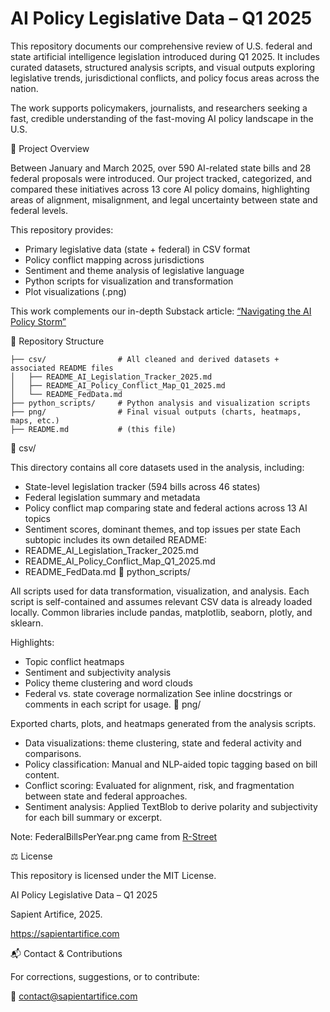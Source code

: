 # AI Policy Legislative Data – Q1 2025

This repository documents our comprehensive review of U.S. federal and state artificial intelligence legislation introduced during Q1 2025. It includes curated datasets, structured analysis scripts, and visual outputs exploring legislative trends, jurisdictional conflicts, and policy focus areas across the nation.

The work supports policymakers, journalists, and researchers seeking a fast, credible understanding of the fast-moving AI policy landscape in the U.S.

📌 Project Overview

Between January and March 2025, over 590 AI-related state bills and 28 federal proposals were introduced. Our project tracked, categorized, and compared these initiatives across 13 core AI policy domains, highlighting areas of alignment, misalignment, and legal uncertainty between state and federal levels.

This repository provides:
-    Primary legislative data (state + federal) in CSV format
-    Policy conflict mapping across jurisdictions
-    Sentiment and theme analysis of legislative language
-    Python scripts for visualization and transformation
-    Plot visualizations (.png) 

This work complements our in-depth Substack article:
[“Navigating the AI Policy Storm”](https://open.substack.com/pub/sapientartifice/p/navigating-the-ai-policy-storm?r=58tol0&utm_campaign=post&utm_medium=web&showWelcomeOnShare=false)

📁 Repository Structure
```
├── csv/                # All cleaned and derived datasets + associated README files
│   ├── README_AI_Legislation_Tracker_2025.md
│   ├── README_AI_Policy_Conflict_Map_Q1_2025.md
│   └── README_FedData.md
├── python_scripts/     # Python analysis and visualization scripts
├── png/                # Final visual outputs (charts, heatmaps, maps, etc.)
├── README.md           # (this file)
```
📂 csv/

This directory contains all core datasets used in the analysis, including:
-    State-level legislation tracker (594 bills across 46 states)
-    Federal legislation summary and metadata
-    Policy conflict map comparing state and federal actions across 13 AI topics
-    Sentiment scores, dominant themes, and top issues per state
Each subtopic includes its own detailed README:
-    README_AI_Legislation_Tracker_2025.md
-    README_AI_Policy_Conflict_Map_Q1_2025.md
-    README_FedData.md
📂 python_scripts/

All scripts used for data transformation, visualization, and analysis. Each script is self-contained and assumes relevant CSV data is already loaded locally. Common libraries include pandas, matplotlib, seaborn, plotly, and sklearn.

Highlights:
-    Topic conflict heatmaps
-    Sentiment and subjectivity analysis
-    Policy theme clustering and word clouds
-    Federal vs. state coverage normalization
See inline docstrings or comments in each script for usage.
📂 png/

Exported charts, plots, and heatmaps generated from the analysis scripts.
-    Data visualizations: theme clustering, state and federal activity and comparisons.
-    Policy classification: Manual and NLP-aided topic tagging based on bill content.
-    Conflict scoring: Evaluated for alignment, risk, and fragmentation between state and federal approaches.
-    Sentiment analysis: Applied TextBlob to derive polarity and subjectivity for each bill summary or excerpt.

  Note: FederalBillsPerYear.png came from [R-Street](https://www.rstreet.org/commentary/how-do-we-measure-what-congress-has-accomplished/)

  ⚖️ License

This repository is licensed under the MIT License.
  
  AI Policy Legislative Data – Q1 2025
  
  Sapient Artifice, 2025.
  
  https://sapientartifice.com
  

📬 Contact & Contributions

For corrections, suggestions, or to contribute:

📧 contact@sapientartifice.com

